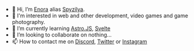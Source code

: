 - 👋 Hi, I’m [Enora](https://pronouns.page/@spyzilya) alias [Spyzilya](https://github.com/spyzilya).
- 👀 I'm interested in web and other development, video games and game photography.
- 🌱 I’m currently learning [Astro.JS](https://astro.build/?ref=github.com/spyzilya), [Svelte](https://docs.astro.build/fr/guides/integrations-guide/svelte/?ref=github.com/spyzilya)
- 💞️ I’m looking to collaborate on nothing...
- 📫 How to contact me on [Discord](https://discord.com/users/1114315217640362107), [Twitter](https://twitter.com/spyzilya) or [Instagram](https://www.instagram.com/spyzilya/)

<!---
spyzilya/spyzilya is a ✨ special ✨ repository because its `README.md` (this file) appears on your GitHub profile.
You can click the Preview link to take a look at your changes.
--->

